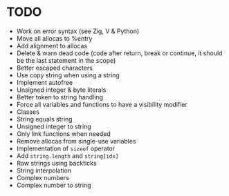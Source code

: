 # TODO
- Work on error syntax (see Zig, V & Python)
- Move all allocas to %entry
- Add alignment to allocas
- Delete & warn dead code (code after return, break or continue, it should be the last statement in the scope)
- Better escaped characters
- Use copy string when using a string
- Implement autofree
- Unsigned integer & byte literals
- Better token to string handling
- Force all variables and functions to have a visibility modifier
- Classes
- String equals string 
- Unsigned integer to string
- Only link functions when needed
- Remove allocas from single-use variables
- Implementation of `sizeof` operator
- Add `string.length` and `string[idx]`
- Raw strings using backticks
- String interpolation
- Complex numbers
- Complex number to string